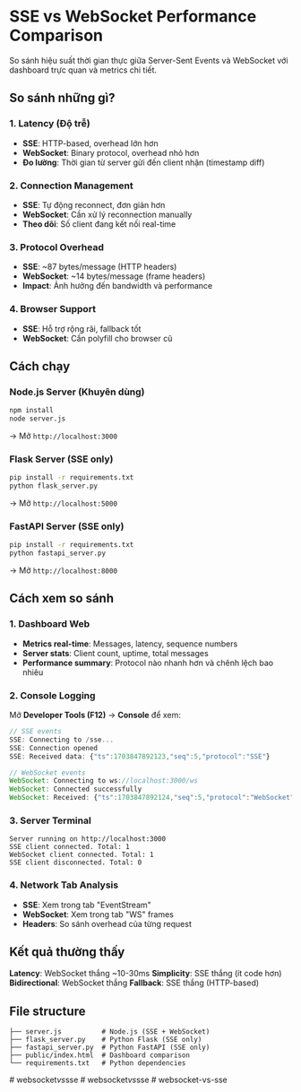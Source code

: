 # SSE vs WebSocket Performance Comparison

So sánh hiệu suất thời gian thực giữa Server-Sent Events và WebSocket với dashboard trực quan và metrics chi tiết.

## So sánh những gì?

### 1. Latency (Độ trễ)
- **SSE**: HTTP-based, overhead lớn hơn
- **WebSocket**: Binary protocol, overhead nhỏ hơn
- **Đo lường**: Thời gian từ server gửi đến client nhận (timestamp diff)

### 2. Connection Management
- **SSE**: Tự động reconnect, đơn giản hơn
- **WebSocket**: Cần xử lý reconnection manually
- **Theo dõi**: Số client đang kết nối real-time

### 3. Protocol Overhead
- **SSE**: ~87 bytes/message (HTTP headers)
- **WebSocket**: ~14 bytes/message (frame headers)
- **Impact**: Ảnh hưởng đến bandwidth và performance

### 4. Browser Support
- **SSE**: Hỗ trợ rộng rãi, fallback tốt
- **WebSocket**: Cần polyfill cho browser cũ

## Cách chạy

### Node.js Server (Khuyên dùng)
```bash
npm install
node server.js
```
→ Mở `http://localhost:3000`

### Flask Server (SSE only)
```bash
pip install -r requirements.txt
python flask_server.py
```
→ Mở `http://localhost:5000`

### FastAPI Server (SSE only)
```bash
pip install -r requirements.txt
python fastapi_server.py
```
→ Mở `http://localhost:8000`

## Cách xem so sánh

### 1. Dashboard Web
- **Metrics real-time**: Messages, latency, sequence numbers
- **Server stats**: Client count, uptime, total messages
- **Performance summary**: Protocol nào nhanh hơn và chênh lệch bao nhiêu

### 2. Console Logging
Mở **Developer Tools (F12)** → **Console** để xem:

```javascript
// SSE events
SSE: Connecting to /sse...
SSE: Connection opened
SSE: Received data: {"ts":1703847892123,"seq":5,"protocol":"SSE"}

// WebSocket events  
WebSocket: Connecting to ws://localhost:3000/ws
WebSocket: Connected successfully
WebSocket: Received: {"ts":1703847892124,"seq":5,"protocol":"WebSocket"}
```

### 3. Server Terminal
```
Server running on http://localhost:3000
SSE client connected. Total: 1
WebSocket client connected. Total: 1
SSE client disconnected. Total: 0
```

### 4. Network Tab Analysis
- **SSE**: Xem trong tab "EventStream" 
- **WebSocket**: Xem trong tab "WS" frames
- **Headers**: So sánh overhead của từng request

## Kết quả thường thấy

**Latency**: WebSocket thắng ~10-30ms
**Simplicity**: SSE thắng (ít code hơn)
**Bidirectional**: WebSocket thắng
**Fallback**: SSE thắng (HTTP-based)

## File structure
```
├── server.js          # Node.js (SSE + WebSocket)
├── flask_server.py    # Python Flask (SSE only)  
├── fastapi_server.py  # Python FastAPI (SSE only)
├── public/index.html  # Dashboard comparison
└── requirements.txt   # Python dependencies
```
#   w e b s o c k e t _ v s _ s s e  
 #   w e b s o c k e t _ v s _ s s e  
 #   w e b s o c k e t - v s - s s e  
 
